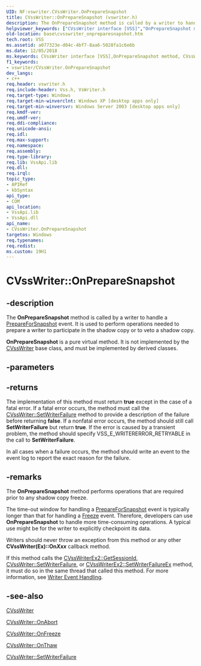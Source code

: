 ```yaml
---
UID: NF:vswriter.CVssWriter.OnPrepareSnapshot
title: CVssWriter::OnPrepareSnapshot (vswriter.h)
description: The OnPrepareSnapshot method is called by a writer to handle a PrepareForSnapshot event. It is used to perform operations needed to prepare a writer to participate in the shadow copy or to veto a shadow copy.helpviewer_keywords: ["CVssWriter interface [VSS]","OnPrepareSnapshot method","CVssWriter.OnPrepareSnapshot","CVssWriter::OnPrepareSnapshot","OnPrepareSnapshot","OnPrepareSnapshot method [VSS]","OnPrepareSnapshot method [VSS]","CVssWriter interface","_win32_cvsswriter_onpreparesnapshot","base.cvsswriter_onpreparesnapshot","vswriter/CVssWriter::OnPrepareSnapshot"]
old-location: base\cvsswriter_onpreparesnapshot.htm
tech.root: VSS
ms.assetid: a077323e-d04c-4bf7-8aa6-5028fa1c6e6b
ms.date: 12/05/2018
ms.keywords: CVssWriter interface [VSS],OnPrepareSnapshot method, CVssWriter.OnPrepareSnapshot, CVssWriter::OnPrepareSnapshot, OnPrepareSnapshot, OnPrepareSnapshot method [VSS], OnPrepareSnapshot method [VSS],CVssWriter interface, _win32_cvsswriter_onpreparesnapshot, base.cvsswriter_onpreparesnapshot, vswriter/CVssWriter::OnPrepareSnapshot
f1_keywords:
- vswriter/CVssWriter.OnPrepareSnapshot
dev_langs:
- c++
req.header: vswriter.h
req.include-header: Vss.h, VsWriter.h
req.target-type: Windows
req.target-min-winverclnt: Windows XP [desktop apps only]
req.target-min-winversvr: Windows Server 2003 [desktop apps only]
req.kmdf-ver: 
req.umdf-ver: 
req.ddi-compliance: 
req.unicode-ansi: 
req.idl: 
req.max-support: 
req.namespace: 
req.assembly: 
req.type-library: 
req.lib: VssApi.lib
req.dll: 
req.irql: 
topic_type:
- APIRef
- kbSyntax
api_type:
- COM
api_location:
- VssApi.lib
- VssApi.dll
api_name:
- CVssWriter.OnPrepareSnapshot
targetos: Windows
req.typenames: 
req.redist: 
ms.custom: 19H1
---
```


# CVssWriter::OnPrepareSnapshot


## -description


The 
<b>OnPrepareSnapshot</b> method is called by a writer to handle a <a href="https://docs.microsoft.com/windows/desktop/VSS/vssgloss-p">PrepareForSnapshot</a> event. It is used to perform operations needed to prepare a writer to participate in the shadow copy or to veto a shadow copy.

<b>OnPrepareSnapshot</b> is a pure virtual method. It is not implemented by the 
<a href="https://docs.microsoft.com/windows/desktop/api/vswriter/nl-vswriter-cvsswriter">CVssWriter</a> base class, and must be implemented by derived classes.


## -parameters






## -returns



The implementation of this method must return <b>true</b> except in the case of a fatal error.
      If a fatal error occurs, the method must call the <a href="https://docs.microsoft.com/windows/desktop/api/vswriter/nf-vswriter-cvsswriter-setwriterfailure">CVssWriter::SetWriterFailure</a> method to provide a description of the failure before returning <b>false</b>. If a nonfatal error occurs, the method should still call  <b>SetWriterFailure</b> but return <b>true</b>. If the error is caused by a transient problem, the method should specify VSS_E_WRITERERROR_RETRYABLE in the call to <b>SetWriterFailure</b>.

  In all cases when a failure occurs, the method should write an event to the event log to report the exact reason for the failure.




## -remarks



The 
<b>OnPrepareSnapshot</b> method performs operations that are required prior to any shadow copy freeze.

The time-out window for handling a <a href="https://docs.microsoft.com/windows/desktop/VSS/vssgloss-p">PrepareForSnapshot</a> event is typically longer than that for handling a <a href="https://docs.microsoft.com/windows/desktop/VSS/vssgloss-f">Freeze</a> event. Therefore, developers can use 
<b>OnPrepareSnapshot</b> to handle more time-consuming operations. A typical use might be for the writer to explicitly checkpoint its data.

Writers should never throw an exception from this method or any other <b>CVssWriter(Ex)::On<i>Xxx</i></b> callback method.

If this method calls the <a href="https://docs.microsoft.com/windows/desktop/api/vswriter/nf-vswriter-cvsswriterex2-getsessionid">CVssWriterEx2::GetSessionId</a>, <a href="https://docs.microsoft.com/windows/desktop/api/vswriter/nf-vswriter-cvsswriter-setwriterfailure">CVssWriter::SetWriterFailure</a>, or <a href="https://docs.microsoft.com/windows/desktop/api/vswriter/nf-vswriter-cvsswriterex2-setwriterfailureex">CVssWriterEx2::SetWriterFailureEx</a> method, it must do so in  the same thread that called this method. For more information, see 
<a href="https://docs.microsoft.com/windows/desktop/VSS/writers">Writer Event Handling</a>.




## -see-also




<a href="https://docs.microsoft.com/windows/desktop/api/vswriter/nl-vswriter-cvsswriter">CVssWriter</a>



<a href="https://docs.microsoft.com/windows/desktop/api/vswriter/nf-vswriter-cvsswriter-onabort">CVssWriter::OnAbort</a>



<a href="https://docs.microsoft.com/windows/desktop/api/vswriter/nf-vswriter-cvsswriter-onfreeze">CVssWriter::OnFreeze</a>



<a href="https://docs.microsoft.com/windows/desktop/api/vswriter/nf-vswriter-cvsswriter-onthaw">CVssWriter::OnThaw</a>



<a href="https://docs.microsoft.com/windows/desktop/api/vswriter/nf-vswriter-cvsswriter-setwriterfailure">CVssWriter::SetWriterFailure</a>
 

 

